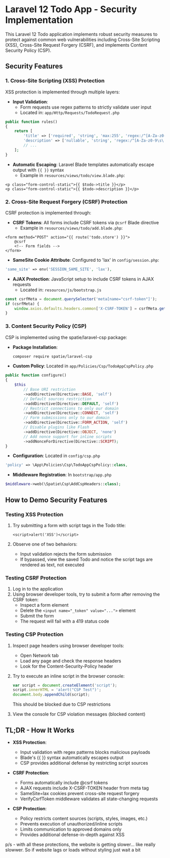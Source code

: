 # Laravel 12 Todo App - Security Implementation

This Laravel 12 Todo application implements robust security measures to protect against common web vulnerabilities including Cross-Site Scripting (XSS), Cross-Site Request Forgery (CSRF), and implements Content Security Policy (CSP).

## Security Features

### 1. Cross-Site Scripting (XSS) Protection

XSS protection is implemented through multiple layers:

- **Input Validation**: 
  - Form requests use regex patterns to strictly validate user input
  - Located in: `app/Http/Requests/TodoRequest.php`
  
```php
public function rules()
{
    return [
        'title' => ['required', 'string', 'max:255', 'regex:/^[A-Za-z0-9\s\.\,\-\_\'\"\!\?]+$/'],
        'description' => ['nullable', 'string', 'regex:/^[A-Za-z0-9\s\.\,\-\_\'\"\!\?]+$/'],
        // ...
    ];
}
```

- **Automatic Escaping**: Laravel Blade templates automatically escape output with `{{ }}` syntax
  - Example in `resources/views/todo/view.blade.php`:

```blade
<p class="form-control-static">{{ $todo->title }}</p>
<p class="form-control-static">{{ $todo->description }}</p>
```

### 2. Cross-Site Request Forgery (CSRF) Protection

CSRF protection is implemented through:

- **CSRF Tokens**: All forms include CSRF tokens via `@csrf` Blade directive
  - Example in `resources/views/todo/add.blade.php`:
  
```blade
<form method="POST" action="{{ route('todo.store') }}">
    @csrf
    <!-- Form fields -->
</form>
```

- **SameSite Cookie Attribute**: Configured to 'lax' in `config/session.php`:

```php
'same_site' => env('SESSION_SAME_SITE', 'lax'),
```

- **AJAX Protection**: JavaScript setup to include CSRF tokens in AJAX requests
  - Located in: `resources/js/bootstrap.js`
  
```javascript
const csrfMeta = document.querySelector('meta[name="csrf-token"]');
if (csrfMeta) {
    window.axios.defaults.headers.common['X-CSRF-TOKEN'] = csrfMeta.getAttribute('content');
}
```

### 3. Content Security Policy (CSP)

CSP is implemented using the spatie/laravel-csp package:

- **Package Installation**:
  ```bash
  composer require spatie/laravel-csp
  ```

- **Custom Policy**: Located in `app/Policies/Csp/TodoAppCspPolicy.php`

```php
public function configure()
{
    $this
        // Base URI restriction
        ->addDirective(Directive::BASE, 'self')
        // Default sources restriction
        ->addDirective(Directive::DEFAULT, 'self')
        // Restrict connections to only our domain
        ->addDirective(Directive::CONNECT, 'self')
        // Form submissions only to our domain
        ->addDirective(Directive::FORM_ACTION, 'self')
        // Disable plugins like Flash
        ->addDirective(Directive::OBJECT, 'none')
        // Add nonce support for inline scripts
        ->addNonceForDirective(Directive::SCRIPT);
}
```

- **Configuration**: Located in `config/csp.php`
```php
'policy' => \App\Policies\Csp\TodoAppCspPolicy::class,
```

- **Middleware Registration**: In `bootstrap/app.php`
```php
$middleware->web(\Spatie\Csp\AddCspHeaders::class);
```

## How to Demo Security Features

### Testing XSS Protection

1. Try submitting a form with script tags in the Todo title:
   ```
   <script>alert('XSS')</script>
   ```
   
2. Observe one of two behaviors:
   - Input validation rejects the form submission
   - If bypassed, view the saved Todo and notice the script tags are rendered as text, not executed

### Testing CSRF Protection

1. Log in to the application
2. Using browser developer tools, try to submit a form after removing the CSRF token:
   - Inspect a form element
   - Delete the `<input name="_token" value="...">` element
   - Submit the form
   - The request will fail with a 419 status code

### Testing CSP Protection

1. Inspect page headers using browser developer tools:
   - Open Network tab
   - Load any page and check the response headers
   - Look for the Content-Security-Policy header

2. Try to execute an inline script in the browser console:
   ```javascript
   var script = document.createElement('script');
   script.innerHTML = 'alert("CSP Test")';
   document.body.appendChild(script);
   ```
   This should be blocked due to CSP restrictions

3. View the console for CSP violation messages (blocked content)

## TL;DR - How It Works

- **XSS Protection**:
  - Input validation with regex patterns blocks malicious payloads
  - Blade's {{ }} syntax automatically escapes output
  - CSP provides additional defense by restricting script sources

- **CSRF Protection**:
  - Forms automatically include @csrf tokens
  - AJAX requests include X-CSRF-TOKEN header from meta tag
  - SameSite=lax cookies prevent cross-site request forgery
  - VerifyCsrfToken middleware validates all state-changing requests

- **CSP Protection**:
  - Policy restricts content sources (scripts, styles, images, etc.)
  - Prevents execution of unauthorized/inline scripts
  - Limits communication to approved domains only
  - Provides additional defense-in-depth against XSS

p/s - with all these protections, the website is getting slower... like really slowwer. So if website lags or loads without styling just wait a bit

